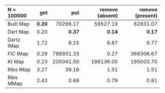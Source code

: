 | N = 100000 | get | put | remove (absent) | remove (present) |
| :--- | ---: | ---: | ---: | ---: |
| Built Map | **0.20** | 70296.17 | 59527.19 | 62931.07 |
| Dart Map | 0.20 | **0.37** | **0.14** | **0.17** |
| Dartz IMap | 1.72 | 8.15 | 6.87 | 6.77 |
| FIC IMap | 0.29 | 788931.33 | 0.27 | 366306.67 |
| Kt Map | 0.23 | 205041.50 | 186136.00 | 195003.70 |
| Ribs IMap | 3.27 | 38.16 | 1.51 | 1.51 |
| Ribs MMap | 2.43 | 0.68 | 0.79 | 0.81 |

